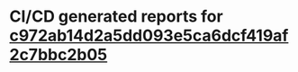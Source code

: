 # CI/CD generated reports for [c972ab14d2a5dd093e5ca6dcf419af2c7bbc2b05](https://github.com/hydephp/develop/commit/c972ab14d2a5dd093e5ca6dcf419af2c7bbc2b05)
